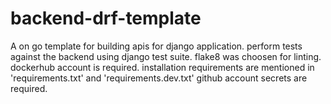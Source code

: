 # backend-drf-template

A on go template for building apis for django application.
perform tests against the backend using django test suite.
flake8 was choosen for linting.
dockerhub account is required.
installation requirements are mentioned in 'requirements.txt' and 'requirements.dev.txt'
github account secrets are required.